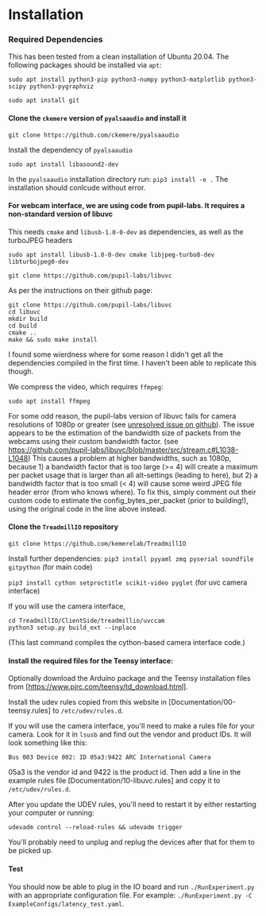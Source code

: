# Installation

### Required Dependencies
This has been tested from a clean installation of Ubuntu 20.04. The following
packages should be installed via `apt`:

`sudo apt install python3-pip python3-numpy python3-matplotlib python3-scipy python3-pygraphviz`

`sudo apt install git`

#### Clone the `ckemere` version of `pyalsaaudio` and install it

`git clone https://github.com/ckemere/pyalsaaudio`

Install the dependency of `pyalsaaudio`

`sudo apt install libasound2-dev`

In the `pyalsaaudio` installation directory run: `pip3 install -e .`
The installation should conlcude without error.

#### For webcam interface, we are using code from pupil-labs. It requires a non-standard version of libuvc
This needs `cmake` and `libusb-1.0-0-dev` as dependencies, as well as the turboJPEG headers

`sudo apt install libusb-1.0-0-dev cmake libjpeg-turbo8-dev libturbojpeg0-dev` 

`git clone https://github.com/pupil-labs/libuvc`

As per the instructions on their github page:
```
git clone https://github.com/pupil-labs/libuvc
cd libuvc
mkdir build
cd build
cmake .. 
make && sudo make install
```

I found some wierdness where for some reason I didn't get all the dependencies
compiled in the first time. I haven't been able to replicate this though.

We compress the video, which requires `ffmpeg`:

`sudo apt install ffmpeg`

For some odd reason, the pupil-labs version of libuvc fails for camera resolutions of 1080p or greater (see [unresolved issue on github](https://github.com/pupil-labs/pyuvc/issues/73)). The issue appears to be the estimation of the bandwidth size of packets from the webcams using their custom bandwidth factor. (see https://github.com/pupil-labs/libuvc/blob/master/src/stream.c#L1038-L1048) This causes a problem at higher bandwidths, such as 1080p, because 1) a bandwidth factor that is too large (>= 4) will create a maximum per packet usage that is larger than all alt-settings (leading to here), but 2) a bandwidth factor that is too small (< 4) will cause some weird JPEG file header error (from who knows where). To fix this, simply comment out their custom code to estimate the config_bytes_per_packet (prior to building!), using the original code in the line above instead. 


#### Clone the `TreadmillIO` repository

`git clone https://github.com/kemerelab/TreadmillIO`

Install further dependencies:
`pip3 install pyyaml zmq pyserial soundfile gitpython` (for main code)

`pip3 install cython setproctitle scikit-video pyglet` (for uvc camera interface)

If you will use the camera interface, 
```
cd TreadmillIO/ClientSide/treadmillio/uvccam
python3 setup.py build_ext --inplace
```
(This last command compiles the cython-based camera interface code.)

#### Install the required files for the Teensy interface:
Optionally download the Arduino package and the Teensy installation files from
[https://www.pjrc.com/teensy/td_download.html].

Install the udev rules copied from this website in
[Documentation/00-teensy.rules] to `/etc/udev/rules.d`.

If you will use the camera interface, you'll need to make a rules file for your
camera. Look for it in `lsusb` and find out the vendor and product IDs. It will
look something like this:

`Bus 003 Device 002: ID 05a3:9422 ARC International Camera`

05a3 is the vendor id and 9422 is the product id. Then add a line in the example
rules file [Documentation/10-libuvc.rules] and copy it to `/etc/udev/rules.d`.

After you update the UDEV rules, you'll need to restart it by either restarting
your computer or running:

`udevadm control --reload-rules && udevadm trigger`

You'll probably need to unplug and replug the devices after that for them to
be picked up.

#### Test
You should now be able to plug in the IO board and run `./RunExperiment.py` with
an appropriate configuration file.  For example: 
`./RunExperiment.py -C ExampleConfigs/latency_test.yaml`.

